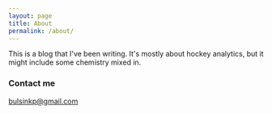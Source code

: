 ```yaml
---
layout: page
title: About
permalink: /about/
---
```


This is a blog that I've been writing. It's mostly about hockey analytics, but it might include some chemistry mixed in.

### Contact me

[bulsinkp@gmail.com](mailto:bulsinkp@gmail.com)